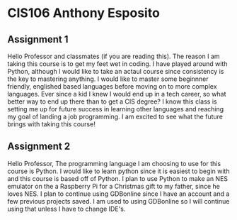 # CIS106 Anthony Esposito

## Assignment 1

Hello Professor and classmates (if you are reading this). The reason I am taking this course is to get my feet wet in coding. I have played around with Python, although I would like to take an actaul course since consistency is the key to mastering anything. I would like to master some beginnner friendly, englished based languages before moving on to more complex languages. Ever since a kid I knew I would end up in a tech career, so what better way to end up there than to get a CIS degree? I know this class is setting me up for future success in learning other languages and reaching my goal of landing a job programming. I am excited to see what the future brings with taking this course!

## Assignment 2

Hello Professor,
The programming language I am choosing to use for this course is Python. I would like to learn python since it is easiest to begin with and this course is based off of Python. I plan to use Python to make an NES emulator on the a Raspberry Pi for a Christmas gift to my father, since he loves NES. I plan to continue using GDBonline since I have an account and a few previous projects saved. I am used to using GDBonline so I will continue using that unless I have to change IDE's.

